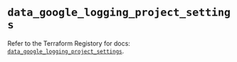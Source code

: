 # `data_google_logging_project_settings`

Refer to the Terraform Registory for docs: [`data_google_logging_project_settings`](https://registry.terraform.io/providers/hashicorp/google-beta/5.21.0/docs/data-sources/google_logging_project_settings).
